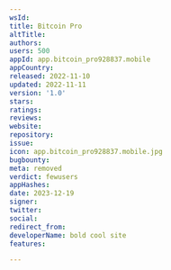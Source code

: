 ```yaml
---
wsId: 
title: Bitcoin Pro
altTitle: 
authors: 
users: 500
appId: app.bitcoin_pro928837.mobile
appCountry: 
released: 2022-11-10
updated: 2022-11-11
version: '1.0'
stars: 
ratings: 
reviews: 
website: 
repository: 
issue: 
icon: app.bitcoin_pro928837.mobile.jpg
bugbounty: 
meta: removed
verdict: fewusers
appHashes: 
date: 2023-12-19
signer: 
twitter: 
social: 
redirect_from: 
developerName: bold cool site
features: 

---
```


